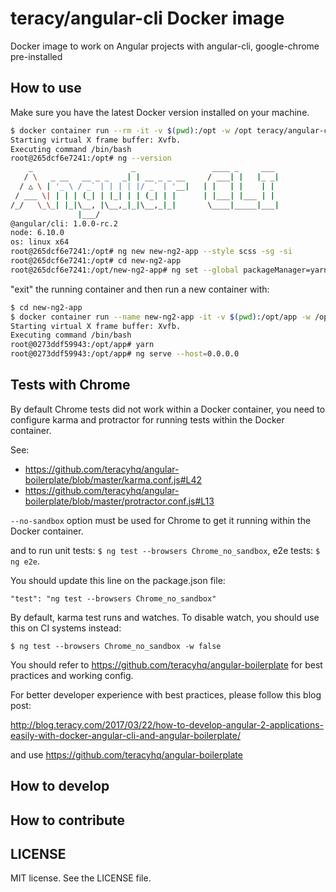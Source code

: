 teracy/angular-cli Docker image
===============================

Docker image to work on Angular projects with angular-cli, google-chrome pre-installed


How to use
----------

Make sure you have the latest Docker version installed on your machine.

```bash
$ docker container run --rm -it -v $(pwd):/opt -w /opt teracy/angular-cli /bin/bash
Starting virtual X frame buffer: Xvfb.
Executing command /bin/bash
root@265dcf6e7241:/opt# ng --version
    _                      _                 ____ _     ___
   / \   _ __   __ _ _   _| | __ _ _ __     / ___| |   |_ _|
  / △ \ | '_ \ / _` | | | | |/ _` | '__|   | |   | |    | |
 / ___ \| | | | (_| | |_| | | (_| | |      | |___| |___ | |
/_/   \_\_| |_|\__, |\__,_|_|\__,_|_|       \____|_____|___|
               |___/
@angular/cli: 1.0.0-rc.2
node: 6.10.0
os: linux x64
root@265dcf6e7241:/opt# ng new new-ng2-app --style scss -sg -si
root@265dcf6e7241:/opt# cd new-ng2-app
root@265dcf6e7241:/opt/new-ng2-app# ng set --global packageManager=yarn
```

"exit" the running container and then run a new container with:

```bash
$ cd new-ng2-app
$ docker container run --name new-ng2-app -it -v $(pwd):/opt/app -w /opt/app -p 4200:4200 teracy/angular-cli /bin/bash
Starting virtual X frame buffer: Xvfb.
Executing command /bin/bash
root@0273ddf59943:/opt/app# yarn
root@0273ddf59943:/opt/app# ng serve --host=0.0.0.0
```

Tests with Chrome
-----------------

By default Chrome tests did not work within a Docker container, you need to configure karma and
protractor for running tests within the Docker container.

See:

- https://github.com/teracyhq/angular-boilerplate/blob/master/karma.conf.js#L42
- https://github.com/teracyhq/angular-boilerplate/blob/master/protractor.conf.js#L13

`--no-sandbox` option must be used for Chrome to get it running within the Docker container.

and to run unit tests: `$ ng test --browsers Chrome_no_sandbox`, e2e tests: `$ ng e2e`.

You should update this line on the package.json file:

```
"test": "ng test --browsers Chrome_no_sandbox"
```

By default, karma test runs and watches. To disable watch, you should use this on CI systems instead:

```
$ ng test --browsers Chrome_no_sandbox -w false
```


You should refer to https://github.com/teracyhq/angular-boilerplate for best practices and working config.


For better developer experience with best practices, please follow this blog post:

http://blog.teracy.com/2017/03/22/how-to-develop-angular-2-applications-easily-with-docker-angular-cli-and-angular-boilerplate/

and use https://github.com/teracyhq/angular-boilerplate


How to develop
--------------


How to contribute
-----------------


LICENSE
-------

MIT license. See the LICENSE file.
